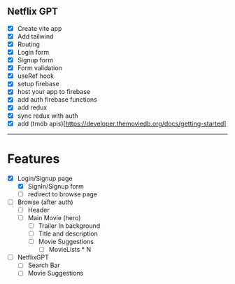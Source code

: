 ## Netflix GPT

- [x] Create vite app
- [x] Add tailwind
- [x] Routing
- [x] Login form
- [x] Signup form
- [x] Form validation
- [x] useRef hook
- [x] setup firebase
- [x] host your app to firebase
- [x] add auth firebase functions
- [x] add redux
- [x] sync redux with auth
- [x] add (tmdb apis)[https://developer.themoviedb.org/docs/getting-started]

---

# Features

- [x] Login/Signup page
  - [x] SignIn/Signup form
  - [ ] redirect to browse page
- [ ] Browse (after auth)
  - [ ] Header
  - [ ] Main Movie (hero)
    - [ ] Trailer In background
    - [ ] Title and description
    - [ ] Movie Suggestions
      - [ ] MovieLists \* N
- [ ] NetflixGPT
  - [ ] Search Bar
  - [ ] Movie Suggestions
